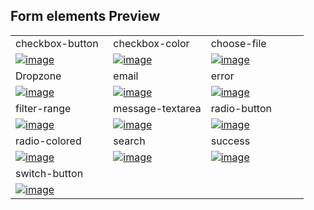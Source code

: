 ## Form elements Preview
<table>
   <tr>
      <td width="33.3333%">checkbox-button</td>
      <td width="33.3333%">checkbox-color</td>
      <td width="33.3333%">choose-file</td>
   </tr>
   <tr>
      <td width="33.3333%">
           <a href="https://github.com/Clueless-Community/seamless-ui/blob/main/Form/src/checkbox-buttons.html"><img src="https://i.ibb.co/N7qSX0g/image.png" alt="image" border="0"></a>
      </td>
      <td width="33.3333%">
          <a href="https://github.com/Clueless-Community/seamless-ui/blob/main/Form/src/checkbox-color.html"><img src="https://i.ibb.co/fdzjBzZ/image.png" alt="image" border="0"></a>
      </td>
      <td width="33.3333%">  
           <a href="https://github.com/Clueless-Community/seamless-ui/blob/main/Form/src/choose-file.html"><img src="https://i.ibb.co/H4jGYSv/image.png" alt="image" border="0"></a>
      </td>
   </tr>
 
   <tr>
      <td width="33.3333%">Dropzone</td>
      <td width="33.3333%">email</td>
      <td width="33.3333%">error</td>
   </tr>
   <tr>
      <td width="33.3333%">
          <a href="https://github.com/Clueless-Community/seamless-ui/blob/main/Form/src/dropzone.html"><img src="https://i.ibb.co/jVv1HZJ/image.png" alt="image" border="0"></a>
      </td>
      <td width="33.3333%">
         <a href="https://github.com/Clueless-Community/seamless-ui/blob/main/Form/src/email.html"><img src="https://i.ibb.co/KFpzFfv/image.png" alt="image" border="0"></a>
      </td>
      <td width="33.3333%">
        <a href="https://github.com/Clueless-Community/seamless-ui/blob/main/Form/src/error.html"><img src="https://i.ibb.co/c6XmpDF/image.png" alt="image" border="0"></a>
      </td>
   </tr>
   
   <tr>
      <td width="33.3333%">filter-range</td>
      <td width="33.3333%">message-textarea</td>
      <td width="33.3333%">radio-button</td>
   </tr>
   <tr>
      <td width="33.3333%">
         <a href="https://github.com/Clueless-Community/seamless-ui/blob/main/Form/src/filter-range.html"><img src="https://i.ibb.co/8svXC2d/image.png" alt="image" border="0"></a>
      </td>
      <td width="33.3333%">
         <a href="https://github.com/Clueless-Community/seamless-ui/blob/main/Form/src/message-textarea.html"><img src="https://i.ibb.co/1Jcx9y0/image.png" alt="image" border="0"></a>
      </td>
      <td width="33.3333%">
        <a href="https://github.com/Clueless-Community/seamless-ui/blob/main/Form/src/radio-button.html"><img src="https://i.ibb.co/6X8QvTG/image.png" alt="image" border="0"></a>
      </td>
   </tr>
   
   <tr>
      <td width="33.3333%">radio-colored</td>
      <td width="33.3333%">search</td>
      <td width="33.3333%">success</td>
   </tr>
   <tr>
      <td width="33.3333%">
        <a href="https://github.com/Clueless-Community/seamless-ui/blob/main/Form/src/radio-colored.html"><img src="https://i.ibb.co/n6Lhg5Y/image.png" alt="image" border="0"></a>
      </td>
      <td width="33.3333%">
          <a href="https://github.com/Clueless-Community/seamless-ui/blob/main/Form/src/search.html"><img src="https://i.ibb.co/wSnDDhz/image.png" alt="image" border="0"></a>
      </td>
      <td width="33.3333%">
          <a href="https://github.com/Clueless-Community/seamless-ui/blob/main/Form/src/success.html"><img src="https://i.ibb.co/myCVRPK/image.png" alt="image" border="0"></a>
      </td>
   </tr>
   
   <tr>
      <td width="33.3333%">switch-button</td>
   </tr>
   <tr>
      <td width="33.3333%">
           <a href="https://github.com/Clueless-Community/seamless-ui/blob/main/Form/src/switch-buttons.html"><img src="https://i.ibb.co/yfGmDrD/image.png" alt="image" border="0"></a>
      </td>
      
   </tr>

</table>
